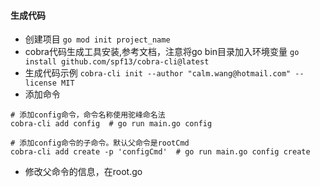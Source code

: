 #### 生成代码

- 创建项目 ``` go mod init project_name ```
- cobra代码生成工具安装,参考文档，注意将go bin目录加入环境变量 ``` go install github.com/spf13/cobra-cli@latest ```
- 生成代码示例 ``` cobra-cli init --author "calm.wang@hotmail.com" --license MIT ```
- 添加命令

``` shell
# 添加config命令，命令名称使用驼峰命名法
cobra-cli add config  # go run main.go config

# 添加config命令的子命令。默认父命令是rootCmd
cobra-cli add create -p 'configCmd'  # go run main.go config create
```

- 修改父命令的信息，在root.go